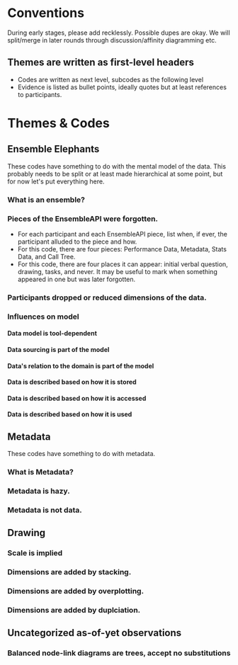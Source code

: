 Conventions
===========

During early stages, please add recklessly. Possible dupes are okay. We will
split/merge in later rounds through discussion/affinity diagramming etc.

## Themes are written as first-level headers
  - Codes are written as next level, subcodes as the following level
  - Evidence is listed as bullet points, ideally quotes but at least
    references to participants.

Themes & Codes
==============

## Ensemble Elephants

These codes have something to do with the mental model of the data. This
probably needs to be split or at least made hierarchical at some point, but
for now let's put everything here.


### What is an ensemble?


### Pieces of the EnsembleAPI were forgotten.
  - For each participant and each EnsembleAPI piece, list when, if ever, the
    participant alluded to the piece and how. 
  - For this code, there are four pieces: Performance Data, Metadata, Stats
    Data, and Call Tree.
  - For this code, there are four places it can appear: initial verbal
    question, drawing, tasks, and never. It may be useful to mark when
something appeared in one but was later forgotten.


### Participants dropped or reduced dimensions of the data.



### Influences on model

  #### Data model is tool-dependent

  #### Data sourcing is part of the model

  #### Data's relation to the domain is part of the model

  #### Data is described based on how it is stored

  #### Data is described based on how it is accessed

  #### Data is described based on how it is used




## Metadata

These codes have something to do with metadata.

### What is Metadata?

		
### Metadata is hazy.


### Metadata is not data.



## Drawing

  ### Scale is implied

  ### Dimensions are added by stacking.

  ### Dimensions are added by overplotting.

  ### Dimensions are added by duplciation.




## Uncategorized as-of-yet observations

  ### Balanced node-link diagrams are trees, accept no substitutions



